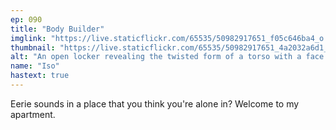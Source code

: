 ```yaml
---
ep: 090
title: "Body Builder"
imglink: "https://live.staticflickr.com/65535/50982917651_f05c646ba4_o.jpg"
thumbnail: "https://live.staticflickr.com/65535/50982917651_4a2032a6d1_q.jpg"
alt: "An open locker revealing the twisted form of a torso with a face stitched into its back. It has four arms and six hands: one holding a volleyball, one giving a thumbs up, one curled in a fist. A bag hangs in the main part of the locker and a box of gloves and two Sprits cans are on the top shelf. "
name: "Iso"
hastext: true
---
```

Eerie sounds in a place that you think you're alone in? Welcome to my apartment.